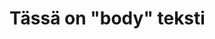 
<!DOCTYPE html>
<html lang="eng">

<head>
    <meta charset="utf-8">
    <title>Tässä on title</title>
</head>

<body>
    <h1>Tässä on "body" teksti</h1>
</body>

</html>
